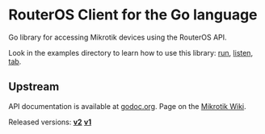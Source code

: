 # RouterOS Client for the Go language

Go library for accessing Mikrotik devices using the RouterOS API.

Look in the examples directory to learn how to use this library:
[run](examples/run/main.go),
[listen](examples/listen/main.go),
[tab](examples/tab/main.go).


## Upstream

API documentation is available at [godoc.org](https://godoc.org/github.com/go-routeros/routeros).
Page on the [Mikrotik Wiki](http://wiki.mikrotik.com/wiki/API_in_Go).

Released versions:
[**v2**](https://github.com/go-routeros/routeros/tree/v2)
[**v1**](https://github.com/go-routeros/routeros/tree/v1)
